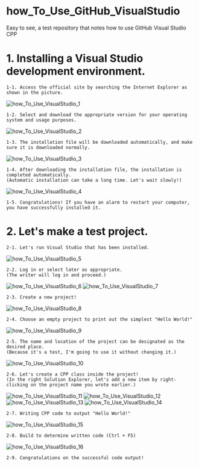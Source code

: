 # how_To_Use_GitHub_VisualStudio
Easy to see, a test repository that notes how to use GitHub Visual Studio CPP

# 1. Installing a Visual Studio development environment.
    1-1. Access the official site by searching the Internet Explorer as shown in the picture.
![how_To_Use_VisualStudio_1](https://user-images.githubusercontent.com/65026050/117522476-9746aa00-afee-11eb-9706-cdeecfac1efa.jpg)

    1-2. Select and download the appropriate version for your operating system and usage purposes.
![how_To_Use_VisualStudio_2](https://user-images.githubusercontent.com/65026050/117522590-46838100-afef-11eb-8aad-c9f227442c7b.jpg)

    1-3. The installation file will be downloaded automatically, and make sure it is downloaded normally.
![how_To_Use_VisualStudio_3](https://user-images.githubusercontent.com/65026050/117522646-88acc280-afef-11eb-94ec-52ab807686f5.jpg)

    1-4. After downloading the installation file, the installation is completed automatically.
    (Automatic installation can take a long time. Let's wait slowly!)
![how_To_Use_VisualStudio_4](https://user-images.githubusercontent.com/65026050/117523010-661ba900-aff1-11eb-9b90-f88f7c10459c.jpg)

    1-5. Congratulations! If you have an alarm to restart your computer, you have successfully installed it.

# 2. Let's make a test project.
    2-1. Let's run Visual Studio that has been installed.
![how_To_Use_VisualStudio_5](https://user-images.githubusercontent.com/65026050/117523698-afb9c300-aff4-11eb-89d9-c35b8dabe10d.jpg)

    2-2. Log in or select later as appropriate.
    (The writer will log in and proceed.)
![how_To_Use_VisualStudio_6](https://user-images.githubusercontent.com/65026050/117523770-03c4a780-aff5-11eb-868a-f2e68d480728.jpg)
![how_To_Use_VisualStudio_7](https://user-images.githubusercontent.com/65026050/117523920-e6dca400-aff5-11eb-99d7-fa308dc26944.jpg)

    2-3. Create a new project!
![how_To_Use_VisualStudio_8](https://user-images.githubusercontent.com/65026050/117523992-4e92ef00-aff6-11eb-8c37-e6b7ea14823c.jpg)

    2-4. Choose an empty project to print out the simplest "Hello World!"
![how_To_Use_VisualStudio_9](https://user-images.githubusercontent.com/65026050/117524040-afbac280-aff6-11eb-8cd8-41ebe77674a7.jpg)

    2-5. The name and location of the project can be designated as the desired place.
    (Because it's a test, I'm going to use it without changing it.)
![how_To_Use_VisualStudio_10](https://user-images.githubusercontent.com/65026050/117524099-00cab680-aff7-11eb-8d30-37373f1cade2.jpg)

    2-6. Let's create a CPP class inside the project!
    (In the right Solution Explorer, let's add a new item by right-clicking on the project name you wrote earlier.)
![how_To_Use_VisualStudio_11](https://user-images.githubusercontent.com/65026050/117524825-450b8600-affa-11eb-9416-e825f9083898.jpg)
![how_To_Use_VisualStudio_12](https://user-images.githubusercontent.com/65026050/117524230-a3833500-aff7-11eb-86cf-ac2235a97af8.jpg)
![how_To_Use_VisualStudio_13](https://user-images.githubusercontent.com/65026050/117524447-345a1080-aff8-11eb-8ba9-bc923864340c.jpg)
![how_To_Use_VisualStudio_14](https://user-images.githubusercontent.com/65026050/117524499-8438d780-aff8-11eb-8ead-e04fe3145bc7.jpg)

    2-7. Writing CPP code to output "Hello World!"
![how_To_Use_VisualStudio_15](https://user-images.githubusercontent.com/65026050/117524720-8e0f0a80-aff9-11eb-929e-ea19c208a1d7.jpg)

    2-8. Build to determine written code (Ctrl + F5)
![how_To_Use_VisualStudio_16](https://user-images.githubusercontent.com/65026050/117524792-0aa1e900-affa-11eb-9787-856f8726b72e.jpg)

    2-9. Congratulations on the successful code output!
